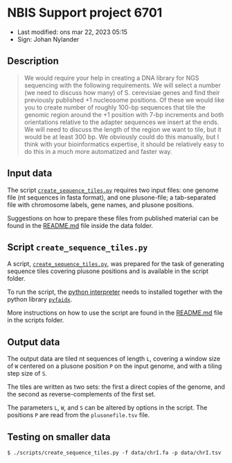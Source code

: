 # NBIS Support project 6701

- Last modified: ons mar 22, 2023  05:15
- Sign: Johan Nylander


## Description

> We would require your help in creating a DNA library for NGS sequencing with
> the following requirements. We will select a number (we need to discuss how
> many) of S. cerevisiae genes and find their previously published +1 nucleosome
> positions. Of these we would like you to create number of roughly 100-bp
> sequences that tile the genomic region around the +1 position with 7-bp
> increments and both orientations relative to the adapter sequences we insert at
> the ends. We will need to discuss the length of the region we want to tile, but
> it would be at least 300 bp. We obviously could do this manually, but I think
> with your bioinformatics expertise, it should be relatively easy to do this in
> a much more automatized and faster way.


## Input data

The script [`create_sequence_tiles.py`](scripts/create_sequence_tiles.py)
requires two input files: one genome file (nt sequences in fasta format), and
one plusone-file; a tab-separated file with chromosome labels, gene names, and
plusone positions.

Suggestions on how to prepare these files from published material can be found
in the [README.md](data/README.md) file inside the data folder.


## Script `create_sequence_tiles.py`

A script, [`create_sequence_tiles.py`](scripts/create_sequence_tiles.py), was
prepared for the task of generating sequence tiles covering plusone positions
and is available in the script folder.

To run the script, the [python interpreter](https://www.python.org/) needs to
installed together with the python library
[`pyfaidx`](https://pypi.org/project/pyfaidx/).

More instructions on how to use the script are found in the
[README.md](scripts/README.md) file in the scripts folder.


## Output data

The output data are tiled nt sequences of length `L`, covering a window size of
`W` centered on a plusone position `P` on the input genome, and with a tiling
step size of `S`.

The tiles are written as two sets: the first a direct copies of the genome, and
the second as reverse-complements of the first set.

The parameters `L`, `W`, and `S` can be altered by options in the script. The
positions `P` are read from the `plusonefile.tsv` file.


##  Testing on smaller data

    $ ./scripts/create_sequence_tiles.py -f data/chrI.fa -p data/chrI.tsv

